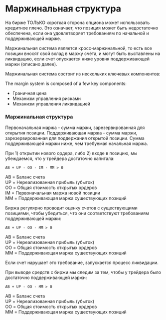 # Маржинальная структура

На бирже ТОЛЬКО короткая сторона опциона может использовать кредитное плечо. Это означает, что позиция может быть недостаточно обеспечена, если она удовлетворяет требованиям по начальной и поддерживающей марже.

Маржинальная система является кросс-маржинальной, то есть все позиции вносят свой вклад в маржу счёта, и могут быть выставлены на ликвидацию, если счет опускается ниже уровня поддерживающей маржи (описано далее).

Маржинальная система состоит из нескольких ключевых компонентов:

The margin system is composed of a few key components:

* Граничная цена
* Механизм управления рисками
* Механизм управления ликвидацией

### Маржинальная структура

Первоначальная маржа - сумма маржи, зарезервированная для открытия позиции. Поддерживающая маржа - сумма маржи, зарезервированная для поддержания открытой позиции. Сумма поддерживающей маржи ниже, чем требуемая начальная маржа.

При 1) открытии нового ордера, либо 2) входе в позицию, мы убеждаемся, что у трейдера достаточно капитала:

`AB + UP - OO - IM - MM > 0`

AB = Баланс счета\
UP = Нереализованная прибыль (убыток)\
OO = Общая стоимость открытых ордеров\
IM = Первоначальная маржа новой позиции\
MM = Поддерживающая маржа существующих позиций

Биржа регулярно проводит оценку счетов с существующими позициями, чтобы убедиться, что они соответствуют требованиям поддерживающей маржи:

`AB + UP - OO - MM > 0`

AB = Баланс счета\
UP = Нереализованная прибыль (убыток)\
OO = Общая стоимость открытых ордеров\
MM = Поддерживающая маржа существующих позиций

Если счет нарушает это требование, запускается процесс ликвидации.

При выводе средств с биржи мы следим за тем, чтобы у трейдера было достаточно поддерживающей маржи:

`AB + UP - OO - MM > 0`

AB = Баланс счета\
UP = Нереализованная прибыль (убыток)\
OO = Общая стоимость открытых ордеров\
MM = Поддерживающая маржа существующих позиций

